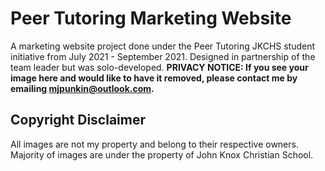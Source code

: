 # Peer Tutoring Marketing Website
A marketing website project done under the Peer Tutoring JKCHS student initiative from July 2021 - September 2021. Designed in partnership of the team leader but was solo-developed.
**PRIVACY NOTICE: If you see your image here and would like to have it removed, please contact me by emailing mjpunkin@outlook.com.**
## Copyright Disclaimer
All images are not my property and belong to their respective owners. Majority of images are under the property of John Knox Christian School.
